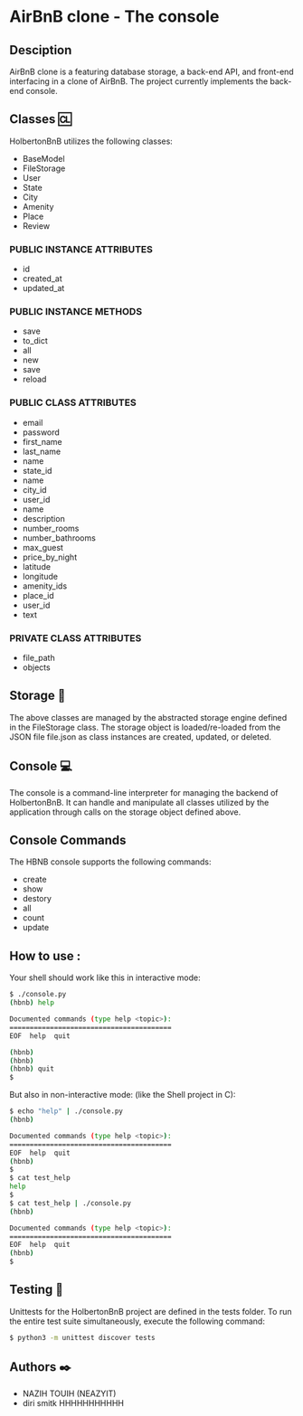 # AirBnB clone - The console

## Desciption 
AirBnB clone is a featuring database storage, a back-end API, and front-end interfacing in a clone of AirBnB. The project currently implements the back-end console.


## Classes 🆑
HolbertonBnB utilizes the following classes:
- BaseModel
- FileStorage
- User
- State
- City
- Amenity
- Place
- Review

### PUBLIC INSTANCE ATTRIBUTES
- id
- created_at
- updated_at


### PUBLIC INSTANCE METHODS
- save
- to_dict
- all
- new
- save
- reload

### PUBLIC CLASS ATTRIBUTES
- email
- password
- first_name
- last_name
- name
- state_id
- name
- city_id
- user_id
- name
- description
- number_rooms
- number_bathrooms
- max_guest
- price_by_night
- latitude
- longitude
- amenity_ids
- place_id
- user_id
- text

### PRIVATE CLASS ATTRIBUTES
- file_path
- objects

## Storage 🛄
The above classes are managed by the abstracted storage engine defined in the FileStorage class. The storage object is loaded/re-loaded from the JSON file file.json as class instances are created, updated, or deleted.

## Console 💻
The console is a command-line interpreter for managing the backend of HolbertonBnB. It can handle and manipulate all classes utilized by the application through calls on the storage object defined above.

## Console Commands
The HBNB console supports the following commands:
- create
- show
- destory
- all
- count
- update

## How to use : 
Your shell should work like this in interactive mode:

```bash
$ ./console.py
(hbnb) help

Documented commands (type help <topic>):
========================================
EOF  help  quit

(hbnb) 
(hbnb) 
(hbnb) quit
$
```
But also in non-interactive mode: (like the Shell project in C):
```bash
$ echo "help" | ./console.py
(hbnb)

Documented commands (type help <topic>):
========================================
EOF  help  quit
(hbnb) 
$
$ cat test_help
help
$
$ cat test_help | ./console.py
(hbnb)

Documented commands (type help <topic>):
========================================
EOF  help  quit
(hbnb) 
$
```

## Testing 📏
Unittests for the HolbertonBnB project are defined in the tests folder. To run the entire test suite simultaneously, execute the following command:
```bash
$ python3 -m unittest discover tests
```
## Authors ✒️
- NAZIH TOUIH (NEAZYIT)
- diri smitk HHHHHHHHHHH
